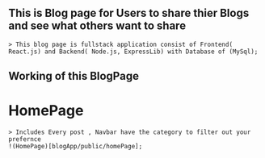 ## This is Blog page for Users to share thier Blogs and see what others want to share
    > This blog page is fullstack application consist of Frontend( React.js) and Backend( Node.js, ExpressLib) with Database of (MySql);


## Working of this BlogPage

 # HomePage
    > Includes Every post , Navbar have the category to filter out your prefernce
    !(HomePage)[blogApp/public/homePage];
    
    